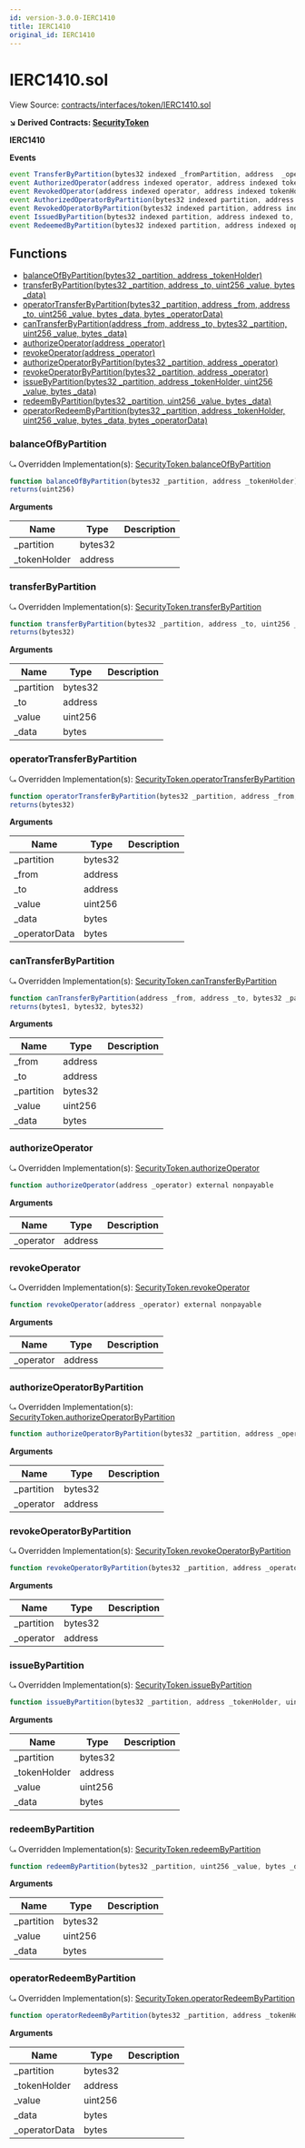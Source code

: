 ```yaml
---
id: version-3.0.0-IERC1410
title: IERC1410
original_id: IERC1410
---
```


# IERC1410.sol

View Source: [contracts/interfaces/token/IERC1410.sol](../../contracts/interfaces/token/IERC1410.sol)

**↘ Derived Contracts: [SecurityToken](SecurityToken.md)**

**IERC1410**

**Events**

```js
event TransferByPartition(bytes32 indexed _fromPartition, address  _operator, address indexed _from, address indexed _to, uint256  _value, bytes  _data, bytes  _operatorData);
event AuthorizedOperator(address indexed operator, address indexed tokenHolder);
event RevokedOperator(address indexed operator, address indexed tokenHolder);
event AuthorizedOperatorByPartition(bytes32 indexed partition, address indexed operator, address indexed tokenHolder);
event RevokedOperatorByPartition(bytes32 indexed partition, address indexed operator, address indexed tokenHolder);
event IssuedByPartition(bytes32 indexed partition, address indexed to, uint256  value, bytes  data);
event RedeemedByPartition(bytes32 indexed partition, address indexed operator, address indexed from, uint256  value, bytes  data, bytes  operatorData);
```

## Functions

- [balanceOfByPartition(bytes32 _partition, address _tokenHolder)](#balanceofbypartition)
- [transferByPartition(bytes32 _partition, address _to, uint256 _value, bytes _data)](#transferbypartition)
- [operatorTransferByPartition(bytes32 _partition, address _from, address _to, uint256 _value, bytes _data, bytes _operatorData)](#operatortransferbypartition)
- [canTransferByPartition(address _from, address _to, bytes32 _partition, uint256 _value, bytes _data)](#cantransferbypartition)
- [authorizeOperator(address _operator)](#authorizeoperator)
- [revokeOperator(address _operator)](#revokeoperator)
- [authorizeOperatorByPartition(bytes32 _partition, address _operator)](#authorizeoperatorbypartition)
- [revokeOperatorByPartition(bytes32 _partition, address _operator)](#revokeoperatorbypartition)
- [issueByPartition(bytes32 _partition, address _tokenHolder, uint256 _value, bytes _data)](#issuebypartition)
- [redeemByPartition(bytes32 _partition, uint256 _value, bytes _data)](#redeembypartition)
- [operatorRedeemByPartition(bytes32 _partition, address _tokenHolder, uint256 _value, bytes _data, bytes _operatorData)](#operatorredeembypartition)

### balanceOfByPartition

⤿ Overridden Implementation(s): [SecurityToken.balanceOfByPartition](SecurityToken.md#balanceofbypartition)

```js
function balanceOfByPartition(bytes32 _partition, address _tokenHolder) external view
returns(uint256)
```

**Arguments**

| Name        | Type           | Description  |
| ------------- |------------- | -----|
| _partition | bytes32 |  | 
| _tokenHolder | address |  | 

### transferByPartition

⤿ Overridden Implementation(s): [SecurityToken.transferByPartition](SecurityToken.md#transferbypartition)

```js
function transferByPartition(bytes32 _partition, address _to, uint256 _value, bytes _data) external nonpayable
returns(bytes32)
```

**Arguments**

| Name        | Type           | Description  |
| ------------- |------------- | -----|
| _partition | bytes32 |  | 
| _to | address |  | 
| _value | uint256 |  | 
| _data | bytes |  | 

### operatorTransferByPartition

⤿ Overridden Implementation(s): [SecurityToken.operatorTransferByPartition](SecurityToken.md#operatortransferbypartition)

```js
function operatorTransferByPartition(bytes32 _partition, address _from, address _to, uint256 _value, bytes _data, bytes _operatorData) external nonpayable
returns(bytes32)
```

**Arguments**

| Name        | Type           | Description  |
| ------------- |------------- | -----|
| _partition | bytes32 |  | 
| _from | address |  | 
| _to | address |  | 
| _value | uint256 |  | 
| _data | bytes |  | 
| _operatorData | bytes |  | 

### canTransferByPartition

⤿ Overridden Implementation(s): [SecurityToken.canTransferByPartition](SecurityToken.md#cantransferbypartition)

```js
function canTransferByPartition(address _from, address _to, bytes32 _partition, uint256 _value, bytes _data) external view
returns(bytes1, bytes32, bytes32)
```

**Arguments**

| Name        | Type           | Description  |
| ------------- |------------- | -----|
| _from | address |  | 
| _to | address |  | 
| _partition | bytes32 |  | 
| _value | uint256 |  | 
| _data | bytes |  | 

### authorizeOperator

⤿ Overridden Implementation(s): [SecurityToken.authorizeOperator](SecurityToken.md#authorizeoperator)

```js
function authorizeOperator(address _operator) external nonpayable
```

**Arguments**

| Name        | Type           | Description  |
| ------------- |------------- | -----|
| _operator | address |  | 

### revokeOperator

⤿ Overridden Implementation(s): [SecurityToken.revokeOperator](SecurityToken.md#revokeoperator)

```js
function revokeOperator(address _operator) external nonpayable
```

**Arguments**

| Name        | Type           | Description  |
| ------------- |------------- | -----|
| _operator | address |  | 

### authorizeOperatorByPartition

⤿ Overridden Implementation(s): [SecurityToken.authorizeOperatorByPartition](SecurityToken.md#authorizeoperatorbypartition)

```js
function authorizeOperatorByPartition(bytes32 _partition, address _operator) external nonpayable
```

**Arguments**

| Name        | Type           | Description  |
| ------------- |------------- | -----|
| _partition | bytes32 |  | 
| _operator | address |  | 

### revokeOperatorByPartition

⤿ Overridden Implementation(s): [SecurityToken.revokeOperatorByPartition](SecurityToken.md#revokeoperatorbypartition)

```js
function revokeOperatorByPartition(bytes32 _partition, address _operator) external nonpayable
```

**Arguments**

| Name        | Type           | Description  |
| ------------- |------------- | -----|
| _partition | bytes32 |  | 
| _operator | address |  | 

### issueByPartition

⤿ Overridden Implementation(s): [SecurityToken.issueByPartition](SecurityToken.md#issuebypartition)

```js
function issueByPartition(bytes32 _partition, address _tokenHolder, uint256 _value, bytes _data) external nonpayable
```

**Arguments**

| Name        | Type           | Description  |
| ------------- |------------- | -----|
| _partition | bytes32 |  | 
| _tokenHolder | address |  | 
| _value | uint256 |  | 
| _data | bytes |  | 

### redeemByPartition

⤿ Overridden Implementation(s): [SecurityToken.redeemByPartition](SecurityToken.md#redeembypartition)

```js
function redeemByPartition(bytes32 _partition, uint256 _value, bytes _data) external nonpayable
```

**Arguments**

| Name        | Type           | Description  |
| ------------- |------------- | -----|
| _partition | bytes32 |  | 
| _value | uint256 |  | 
| _data | bytes |  | 

### operatorRedeemByPartition

⤿ Overridden Implementation(s): [SecurityToken.operatorRedeemByPartition](SecurityToken.md#operatorredeembypartition)

```js
function operatorRedeemByPartition(bytes32 _partition, address _tokenHolder, uint256 _value, bytes _data, bytes _operatorData) external nonpayable
```

**Arguments**

| Name        | Type           | Description  |
| ------------- |------------- | -----|
| _partition | bytes32 |  | 
| _tokenHolder | address |  | 
| _value | uint256 |  | 
| _data | bytes |  | 
| _operatorData | bytes |  | 

